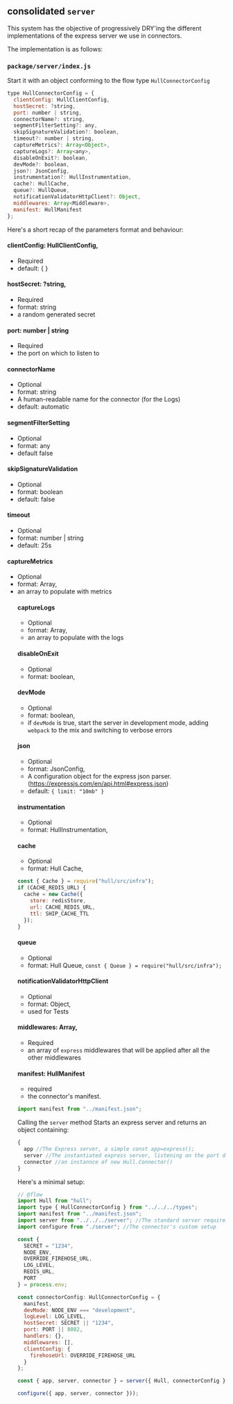 ## consolidated `server`

This system has the objective of progressively DRY'ing the different implementations of the express server we use in connectors.

The implementation is as follows:

### `package/server/index.js`

Start it with an object conforming to the flow type `HullConnectorConfig`

```js
type HullConnectorConfig = {
  clientConfig: HullClientConfig,
  hostSecret: ?string,
  port: number | string,
  connectorName?: string,
  segmentFilterSetting?: any,
  skipSignatureValidation?: boolean,
  timeout?: number | string,
  captureMetrics?: Array<Object>,
  captureLogs?: Array<any>,
  disableOnExit?: boolean,
  devMode?: boolean,
  json?: JsonConfig,
  instrumentation?: HullInstrumentation,
  cache?: HullCache,
  queue?: HullQueue,
  notificationValidatorHttpClient?: Object,
  middlewares: Array<Middleware>,
  manifest: HullManifest
};
```

Here's a short recap of the parameters format and behaviour:


#### clientConfig: HullClientConfig,
- Required
- default: { }

#### hostSecret: ?string,
- Required
- format: string
- a random generated secret

#### port: number | string
- Required
- the port on which to listen to

#### connectorName
- Optional
- format: string
- A human-readable name for the connector (for the Logs)
- default: automatic

#### segmentFilterSetting
- Optional
- format: any
- default false

#### skipSignatureValidation
- Optional
- format: boolean
- default: false

#### timeout
- Optional
- format: number | string
- default: 25s

#### captureMetrics
- Optional
- format: Array<Object>,
- an array to populate with metrics

#### captureLogs
- Optional
- format: Array<any>,
- an array to populate with the logs

#### disableOnExit
- Optional
- format: boolean,

#### devMode
- Optional
- format: boolean,
- if `devMode` is true, start the server in development mode, adding `webpack` to the mix and switching to verbose errors

#### json
- Optional
- format: JsonConfig,
- A configuration object for the express json parser. (https://expressjs.com/en/api.html#express.json)
- default: `{ limit: "10mb" }`

#### instrumentation
- Optional
- format: HullInstrumentation,

#### cache
- Optional
- format: Hull Cache,

```js
const { Cache } = require("hull/src/infra");
if (CACHE_REDIS_URL) {
  cache = new Cache({
    store: redisStore,
    url: CACHE_REDIS_URL,
    ttl: SHIP_CACHE_TTL
  });
}
```

#### queue
- Optional
- format: Hull Queue,
`const { Queue } = require("hull/src/infra");`

#### notificationValidatorHttpClient
- Optional
- format: Object,
- used for Tests

#### middlewares: Array<Middleware>,
- Required
- an array of `express` middlewares that will be applied after all the other middlewares

#### manifest: HullManifest
- required
- the connector's manifest.

```js
import manifest from "../manifest.json";
```

Calling the `server` method Starts an express server and returns an object containing:

```js
{
  app //The Express server, a simple const app=express();
  server //The instantiated express server, listening on the port defined by connectorConfig.port
  connector //an instannce of new Hull.Connector()
}
```

Here's a minimal setup:

```js
// @flow
import Hull from "hull";
import type { HullConnectorConfig } from "../../../types";
import manifest from "../manifest.json";
import server from "../../../server"; //The standard server require
import configure from "./server"; //The connector's custom setup

const {
  SECRET = "1234",
  NODE_ENV,
  OVERRIDE_FIREHOSE_URL,
  LOG_LEVEL,
  REDIS_URL,
  PORT
} = process.env;

const connectorConfig: HullConnectorConfig = {
  manifest,
  devMode: NODE_ENV === "development",
  logLevel: LOG_LEVEL,
  hostSecret: SECRET || "1234",
  port: PORT || 8082,
  handlers: {},
  middlewares: [],
  clientConfig: {
    firehoseUrl: OVERRIDE_FIREHOSE_URL
  }
};

const { app, server, connector } = server({ Hull, connectorConfig }

configure({ app, server, connector }));

```
